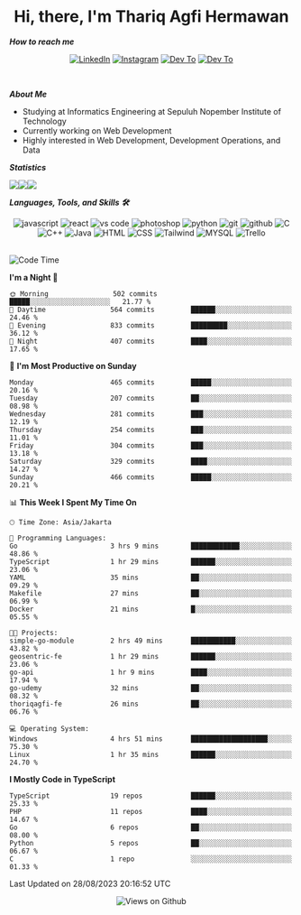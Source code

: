<div align="center">
  <h1>Hi, there, I'm Thariq Agfi Hermawan</h1>
</div>


***How to reach me***
<p align='center'>
   <a href="https://www.linkedin.com/in/thariqagfihermawan" target="_blank"><img src="https://img.shields.io/badge/LinkedIn-0077B5?style=for-the-badge&logo=linkedin&logoColor=white" alt="LinkedIn"></a>
   <a href="https://www.instagram.com/thoriqagfi" target="_blank"><img src="https://img.shields.io/badge/Instagram-E4405F?style=for-the-badge&logo=instagram&logoColor=white" alt="Instagram"></a>
   <a href="https://medium.com/@thoriq.aghfi60" target="_blank"><img src="https://img.shields.io/badge/Medium-12100E?style=for-the-badge&logo=medium&logoColor=white" alt="Dev To"></a>
   <a href="https://linktr.ee/thoriqagfi" target="_blank"><img src="https://img.shields.io/badge/linktree-1de9b6?style=for-the-badge&logo=linktree&logoColor=white" alt="Dev To"></a>
</p>

<br>

***About Me***
- Studying at Informatics Engineering at Sepuluh Nopember Institute of Technology
- Currently working on Web Development
- Highly interested in Web Development, Development Operations, and Data

***Statistics***

<!-- [![GitHub Streak](http://github-readme-streak-stats.herokuapp.com?user=thoriqagfi&theme=dark)](https://git.io/streak-stats) -->

<div align="center">
  <div style="display: flex;">
    <img src="http://github-readme-streak-stats.herokuapp.com?user=thoriqagfi&theme=chartreuse-dark"/>
    <img src="https://github-readme-stats.vercel.app/api/top-langs/?username=thoriqagfi&layout=compact&&theme=chartreuse-dark&langs_count=8)](https://github.com/thoriqagfi"/>
    <img src="https://github-readme-stats.vercel.app/api?username=thoriqagfi&show_icons=true&theme=chartreuse-dark"/>
  </div>
</div>

<!-- [![Top Langs](https://github-readme-stats.vercel.app/api/top-langs/?username=thoriqagfi&layout=compact&&theme=chartreuse-dark&langs_count=8)](https://github.com/thoriqagfi)
< ![Agfi's GitHub stats](https://github-readme-stats.vercel.app/api?username=thoriqagfi&show_icons=true&theme=chartreuse-dark) -->

***Languages, Tools, and Skills 🛠***

  <div align="center">
    <img src="https://img.shields.io/badge/JavaScript-F7DF1E?style=for-the-badge&logo=javascript&logoColor=black" alt="javascript" />
    <img src="https://img.shields.io/badge/React-61DAFB?style=for-the-badge&logo=react&logoColor=black" alt="react" />
    <img src="https://img.shields.io/badge/vs%20code-007ACC?style=for-the-badge&logo=visual%20studio%20code&logoColor=white" alt="vs code" />
    <img src="https://img.shields.io/badge/adobe%20photoshop-31A8FF?style=for-the-badge&logo=adobe%20photoshop&logoColor=white" alt="photoshop" />
    <img src="https://img.shields.io/badge/python-3776AB?style=for-the-badge&logo=python&logoColor=white" alt="python" />
    <img src="https://img.shields.io/badge/Git-F05032?style=for-the-badge&logo=git&logoColor=white" alt="git" />
    <img src="https://img.shields.io/badge/GitHub-100000?style=for-the-badge&logo=github&logoColor=white" alt="github" />
    <img src="https://img.shields.io/badge/c-%2300599C.svg?style=for-the-badge&logo=c&logoColor=white" alt="C" />
    <img src="https://img.shields.io/badge/c++-%2300599C.svg?style=for-the-badge&logo=c%2B%2B&logoColor=white" alt="C++" />
    <img src="https://img.shields.io/badge/Java-ED8B00?style=for-the-badge&logo=java&logoColor=white" alt="Java"/>
    <img src="https://img.shields.io/badge/HTML5-E34F26?style=for-the-badge&logo=html5&logoColor=white" alt="HTML" />
    <img src="https://img.shields.io/badge/CSS-239120?&style=for-the-badge&logo=css3&logoColor=white" alt ="CSS" />
    <img src="https://img.shields.io/badge/tailwindcss-%2338B2AC.svg?style=for-the-badge&logo=tailwind-css&logoColor=white" alt="Tailwind" />
    <img src="https://img.shields.io/badge/MySQL-00000F?style=for-the-badge&logo=mysql&logoColor=white" alt="MYSQL" />
    <img src="https://img.shields.io/badge/Trello-%23026AA7.svg?style=for-the-badge&logo=Trello&logoColor=white" alt="Trello" />
  </div><br>

<!--START_SECTION:waka-->
![Code Time](http://img.shields.io/badge/Code%20Time-628%20hrs%2021%20mins-blue)

**I'm a Night 🦉** 

```text
🌞 Morning                502 commits         █████░░░░░░░░░░░░░░░░░░░░   21.77 % 
🌆 Daytime                564 commits         ██████░░░░░░░░░░░░░░░░░░░   24.46 % 
🌃 Evening                833 commits         █████████░░░░░░░░░░░░░░░░   36.12 % 
🌙 Night                  407 commits         ████░░░░░░░░░░░░░░░░░░░░░   17.65 % 
```
📅 **I'm Most Productive on Sunday** 

```text
Monday                   465 commits         █████░░░░░░░░░░░░░░░░░░░░   20.16 % 
Tuesday                  207 commits         ██░░░░░░░░░░░░░░░░░░░░░░░   08.98 % 
Wednesday                281 commits         ███░░░░░░░░░░░░░░░░░░░░░░   12.19 % 
Thursday                 254 commits         ███░░░░░░░░░░░░░░░░░░░░░░   11.01 % 
Friday                   304 commits         ███░░░░░░░░░░░░░░░░░░░░░░   13.18 % 
Saturday                 329 commits         ████░░░░░░░░░░░░░░░░░░░░░   14.27 % 
Sunday                   466 commits         █████░░░░░░░░░░░░░░░░░░░░   20.21 % 
```


📊 **This Week I Spent My Time On** 

```text
🕑︎ Time Zone: Asia/Jakarta

💬 Programming Languages: 
Go                       3 hrs 9 mins        ████████████░░░░░░░░░░░░░   48.86 % 
TypeScript               1 hr 29 mins        ██████░░░░░░░░░░░░░░░░░░░   23.06 % 
YAML                     35 mins             ██░░░░░░░░░░░░░░░░░░░░░░░   09.29 % 
Makefile                 27 mins             ██░░░░░░░░░░░░░░░░░░░░░░░   06.99 % 
Docker                   21 mins             █░░░░░░░░░░░░░░░░░░░░░░░░   05.55 % 

🐱‍💻 Projects: 
simple-go-module         2 hrs 49 mins       ███████████░░░░░░░░░░░░░░   43.82 % 
geosentric-fe            1 hr 29 mins        ██████░░░░░░░░░░░░░░░░░░░   23.06 % 
go-api                   1 hr 9 mins         ████░░░░░░░░░░░░░░░░░░░░░   17.94 % 
go-udemy                 32 mins             ██░░░░░░░░░░░░░░░░░░░░░░░   08.32 % 
thoriqagfi-fe            26 mins             ██░░░░░░░░░░░░░░░░░░░░░░░   06.76 % 

💻 Operating System: 
Windows                  4 hrs 51 mins       ███████████████████░░░░░░   75.30 % 
Linux                    1 hr 35 mins        ██████░░░░░░░░░░░░░░░░░░░   24.70 % 
```

**I Mostly Code in TypeScript** 

```text
TypeScript               19 repos            ██████░░░░░░░░░░░░░░░░░░░   25.33 % 
PHP                      11 repos            ████░░░░░░░░░░░░░░░░░░░░░   14.67 % 
Go                       6 repos             ██░░░░░░░░░░░░░░░░░░░░░░░   08.00 % 
Python                   5 repos             ██░░░░░░░░░░░░░░░░░░░░░░░   06.67 % 
C                        1 repo              ░░░░░░░░░░░░░░░░░░░░░░░░░   01.33 % 
```




 Last Updated on 28/08/2023 20:16:52 UTC
<!--END_SECTION:waka-->

<div align="center">
<img src="https://komarev.com/ghpvc/?username=thoriqagfi&color=blue" alt="Views on Github" />
</div>